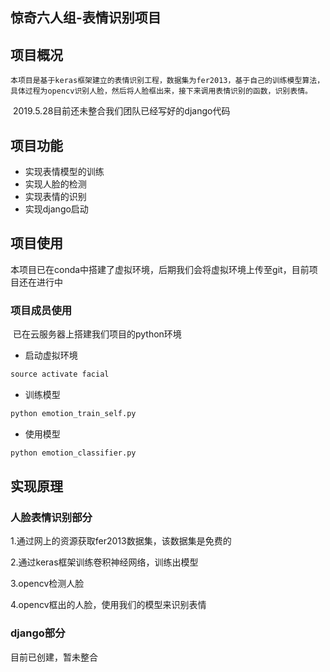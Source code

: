 ## 惊奇六人组-表情识别项目

## 项目概况

  	本项目是基于keras框架建立的表情识别工程，数据集为fer2013，基于自己的训练模型算法，具体过程为opencv识别人脸，然后将人脸框出来，接下来调用表情识别的函数，识别表情。

​	  2019.5.28目前还未整合我们团队已经写好的django代码

## 项目功能

* 实现表情模型的训练
* 实现人脸的检测
* 实现表情的识别
* 实现django启动

## 项目使用

本项目已在conda中搭建了虚拟环境，后期我们会将虚拟环境上传至git，目前项目还在进行中

### 项目成员使用

​	已在云服务器上搭建我们项目的python环境

* 启动虚拟环境

```python
source activate facial
```

* 训练模型

```python
python emotion_train_self.py 
```

* 使用模型

```python
python emotion_classifier.py 
```

## 实现原理

### 人脸表情识别部分

1.通过网上的资源获取fer2013数据集，该数据集是免费的

2.通过keras框架训练卷积神经网络，训练出模型

3.opencv检测人脸

4.opencv框出的人脸，使用我们的模型来识别表情

### django部分

目前已创建，暂未整合